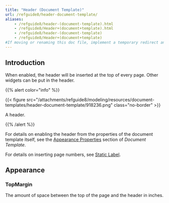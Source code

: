 ```yaml
---
title: "Header (Document Template)"
url: /refguide8/header-document-template/
aliases:
    - /refguide8/header-(document-template).html
    - /refguide8/Header+(document+template).html
    - /refguide8/header-(document-template)
    - /refguide8/Header+(document+template)
#If moving or renaming this doc file, implement a temporary redirect and let the respective team know they should update the URL in the product. See Mapping to Products for more details.
---
```


## Introduction

When enabled, the header will be inserted at the top of every page. Other widgets can be put in the header.

{{% alert color="info" %}}

{{< figure src="/attachments/refguide8/modeling/resources/document-templates/header-document-template/918236.png" class="no-border" >}}

A header.

{{% /alert %}}

For details on enabling the header from the properties of the document template itself, see the [Appearance Properties](/refguide8/document-template/#appearance-properties) section of *Document Template*.

For details on inserting page numbers, see [Static Label](/refguide8/static-label-document-template/).

## Appearance

### TopMargin

The amount of space between the top of the page and the header in inches.
